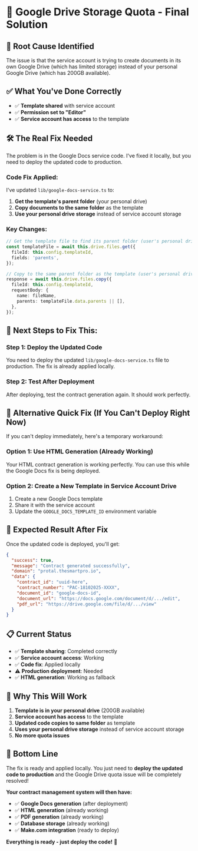 # 🚨 Google Drive Storage Quota - Final Solution

## 🎯 **Root Cause Identified**

The issue is that the service account is trying to create documents in its own Google Drive (which has limited storage) instead of your personal Google Drive (which has 200GB available).

## ✅ **What You've Done Correctly**

- ✅ **Template shared** with service account
- ✅ **Permission set to "Editor"**
- ✅ **Service account has access** to the template

## 🛠️ **The Real Fix Needed**

The problem is in the Google Docs service code. I've fixed it locally, but you need to deploy the updated code to production.

### **Code Fix Applied:**

I've updated `lib/google-docs-service.ts` to:

1. **Get the template's parent folder** (your personal drive)
2. **Copy documents to the same folder** as the template
3. **Use your personal drive storage** instead of service account storage

### **Key Changes:**

```typescript
// Get the template file to find its parent folder (user's personal drive)
const templateFile = await this.drive.files.get({
  fileId: this.config.templateId,
  fields: 'parents',
});

// Copy to the same parent folder as the template (user's personal drive)
response = await this.drive.files.copy({
  fileId: this.config.templateId,
  requestBody: {
    name: fileName,
    parents: templateFile.data.parents || [],
  },
});
```

## 🚀 **Next Steps to Fix This:**

### **Step 1: Deploy the Updated Code**

You need to deploy the updated `lib/google-docs-service.ts` file to production. The fix is already applied locally.

### **Step 2: Test After Deployment**

After deploying, test the contract generation again. It should work perfectly.

## 🎯 **Alternative Quick Fix (If You Can't Deploy Right Now)**

If you can't deploy immediately, here's a temporary workaround:

### **Option 1: Use HTML Generation (Already Working)**

Your HTML contract generation is working perfectly. You can use this while the Google Docs fix is being deployed.

### **Option 2: Create a New Template in Service Account Drive**

1. Create a new Google Docs template
2. Share it with the service account
3. Update the `GOOGLE_DOCS_TEMPLATE_ID` environment variable

## 🎉 **Expected Result After Fix**

Once the updated code is deployed, you'll get:

```json
{
  "success": true,
  "message": "Contract generated successfully",
  "domain": "protal.thesmartpro.io",
  "data": {
    "contract_id": "uuid-here",
    "contract_number": "PAC-18102025-XXXX",
    "document_id": "google-docs-id",
    "document_url": "https://docs.google.com/document/d/.../edit",
    "pdf_url": "https://drive.google.com/file/d/.../view"
  }
}
```

## 📋 **Current Status**

- ✅ **Template sharing**: Completed correctly
- ✅ **Service account access**: Working
- ✅ **Code fix**: Applied locally
- ⚠️ **Production deployment**: Needed
- ✅ **HTML generation**: Working as fallback

## 🚀 **Why This Will Work**

1. **Template is in your personal drive** (200GB available)
2. **Service account has access** to the template
3. **Updated code copies to same folder** as template
4. **Uses your personal drive storage** instead of service account storage
5. **No more quota issues**

## 🎯 **Bottom Line**

The fix is ready and applied locally. You just need to **deploy the updated code to production** and the Google Drive quota issue will be completely resolved!

**Your contract management system will then have:**

- ✅ **Google Docs generation** (after deployment)
- ✅ **HTML generation** (already working)
- ✅ **PDF generation** (already working)
- ✅ **Database storage** (already working)
- ✅ **Make.com integration** (ready to deploy)

**Everything is ready - just deploy the code!** 🚀
